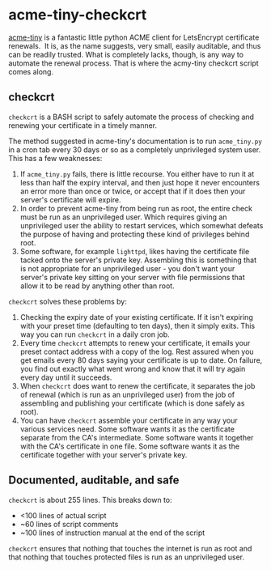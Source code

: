 # acme-tiny-checkcrt

[acme-tiny](https://github.com/diafygi/acme-tiny) is a fantastic little python ACME client for LetsEncrypt certificate renewals. &nbsp;It is, as the name suggests, very small, easily auditable, and thus can be readily trusted.  What is completely lacks, though, is any way to automate the renewal process.  That is where the acmy-tiny checkcrt script comes along.

## checkcrt

`checkcrt` is a BASH script to safely automate the process of checking and renewing your certificate in a timely manner.

The method suggested in acme-tiny's documentation is to run `acme_tiny.py` in a cron tab every 30 days or so as a completely unprivileged system user.  This has a few weaknesses:
1. If `acme_tiny.py` fails, there is little recourse.  You either have to run it at less than half the expiry interval, and then just hope it never encounters an error more than once or twice, or accept that if it does then your server's certificate will expire.
2. In order to prevent acme-tiny from being run as root, the entire check must be run as an unprivileged user.  Which requires giving an unprivileged user the ability to restart services, which somewhat defeats the purpose of having and protecting these kind of privileges behind root.
3. Some software, for example `lighttpd`, likes having the certificate file tacked onto the server's private key.  Assembling this is something that is not appropriate for an unprivileged user - you don't want your server's private key sitting on your server with file permissions that allow it to be read by anything other than root.

`checkcrt` solves these problems by:
1. Checking the expiry date of your existing certificate.  If it isn't expiring with your preset time (defaulting to ten days), then it simply exits.  This way you can run `checkcrt` in a daily cron job.
2. Every time `checkcrt` attempts to renew your certificate, it emails your preset contact address with a copy of the log.  Rest assured when you get emails every 80 days saying your certificate is up to date.  On failure, you find out exactly what went wrong and know that it will try again every day until it succeeds.
3. When `checkcrt` does want to renew the certificate, it separates the job of renewal (which is run as an unprivileged user) from the job of assembling and publishing your certificate (which is done safely as root).
4. You can have `checkcrt` assemble your certificate in any way your various services need. Some software wants it as the certificate separate from the CA's intermediate.  Some software wants it together with the CA's certificate in one file.  Some software wants it as the certificate together with your server's private key.

## Documented, auditable, and safe
``checkcrt`` is about 255 lines.  This breaks down to:
* <100 lines of actual script
* ~60 lines of script comments
* ~100 lines of instruction manual at the end of the script

`checkcrt` ensures that nothing that touches the internet is run as root and that nothing that touches protected files is run as an unprivileged user.
